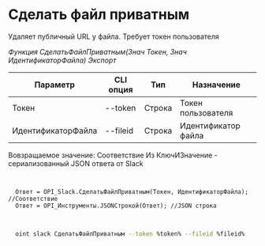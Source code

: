 ﻿---
sidebar_position: 6
---

# Сделать файл приватным
 Удаляет публичный URL у файла. Требует токен пользователя


*Функция СделатьФайлПриватным(Знач Токен, Знач ИдентификаторФайла) Экспорт*

  | Параметр | CLI опция | Тип | Назначение |
  |-|-|-|-|
  | Токен | --token | Строка | Токен пользователя |
  | ИдентификаторФайла | --fileid | Строка | Идентификатор файла |

  
  Вовзращаемое значение:   Соответствие Из КлючИЗначение - сериализованный JSON ответа от Slack

```bsl title="Пример кода"
	

  Ответ = OPI_Slack.СделатьФайлПриватным(Токен, ИдентификаторФайла); //Соответствие
  Ответ = OPI_Инструменты.JSONСтрокой(Ответ); //JSON строка
	
```

```sh title="Пример команд CLI"
    
  oint slack СделатьФайлПриватным --token %token% --fileid %fileid%

```


```json title="Результат"



```
